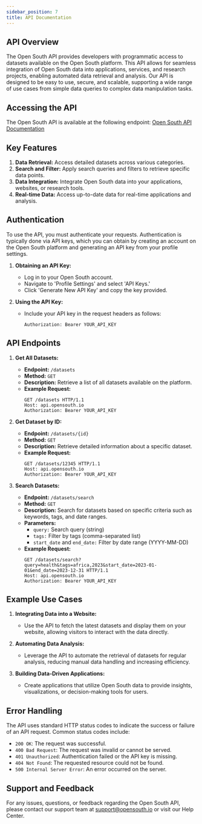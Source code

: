 ```yaml
---
sidebar_position: 7
title: API Documentation
---
```


## API Overview

The Open South API provides developers with programmatic access to datasets available on the Open South platform. This API allows for seamless integration of Open South data into applications, services, and research projects, enabling automated data retrieval and analysis. Our API is designed to be easy to use, secure, and scalable, supporting a wide range of use cases from simple data queries to complex data manipulation tasks.

## Accessing the API

The Open South API is available at the following endpoint: [Open South API Documentation](https://documenter.getpostman.com/view/23812062/2sA3dyjBdN)

## Key Features

1. **Data Retrieval:** Access detailed datasets across various categories.
2. **Search and Filter:** Apply search queries and filters to retrieve specific data points.
3. **Data Integration:** Integrate Open South data into your applications, websites, or research tools.
4. **Real-time Data:** Access up-to-date data for real-time applications and analysis.

## Authentication

To use the API, you must authenticate your requests. Authentication is typically done via API keys, which you can obtain by creating an account on the Open South platform and generating an API key from your profile settings.

1. **Obtaining an API Key:**

   - Log in to your Open South account.
   - Navigate to 'Profile Settings' and select 'API Keys.'
   - Click 'Generate New API Key' and copy the key provided.

2. **Using the API Key:**

   - Include your API key in the request headers as follows:

     `Authorization: Bearer YOUR_API_KEY`

## API Endpoints

1. **Get All Datasets:**

   - **Endpoint:** `/datasets`
   - **Method:** `GET`
   - **Description:** Retrieve a list of all datasets available on the platform.
   - **Example Request:**
     ```
     GET /datasets HTTP/1.1
     Host: api.opensouth.io
     Authorization: Bearer YOUR_API_KEY
     ```

2. **Get Dataset by ID:**

   - **Endpoint:** `/datasets/{id}`
   - **Method:** `GET`
   - **Description:** Retrieve detailed information about a specific dataset.
   - **Example Request:**
     ```
     GET /datasets/12345 HTTP/1.1
     Host: api.opensouth.io
     Authorization: Bearer YOUR_API_KEY
     ```

3. **Search Datasets:**

   - **Endpoint:** `/datasets/search`
   - **Method:** `GET`
   - **Description:** Search for datasets based on specific criteria such as keywords, tags, and date ranges.
   - **Parameters:**
     - `query:` Search query (string)
     - `tags:` Filter by tags (comma-separated list)
     - `start_date` and `end_date:` Filter by date range (YYYY-MM-DD)
   - **Example Request:**
     ```
     GET /datasets/search?query=health&tags=africa,2023&start_date=2023-01-01&end_date=2023-12-31 HTTP/1.1
     Host: api.opensouth.io
     Authorization: Bearer YOUR_API_KEY
     ```

## Example Use Cases

1. **Integrating Data into a Website:**

   - Use the API to fetch the latest datasets and display them on your website, allowing visitors to interact with the data directly.

2. **Automating Data Analysis:**

   - Leverage the API to automate the retrieval of datasets for regular analysis, reducing manual data handling and increasing efficiency.

3. **Building Data-Driven Applications:**

   - Create applications that utilize Open South data to provide insights, visualizations, or decision-making tools for users.

## Error Handling

The API uses standard HTTP status codes to indicate the success or failure of an API request. Common status codes include:

- `200 OK`: The request was successful.
- `400 Bad Request`: The request was invalid or cannot be served.
- `401 Unauthorized`: Authentication failed or the API key is missing.
- `404 Not Found`: The requested resource could not be found.
- `500 Internal Server Error`: An error occurred on the server.

## Support and Feedback

For any issues, questions, or feedback regarding the Open South API, please contact our support team at [support@opensouth.io](support@opensouth.io) or visit our Help Center.
